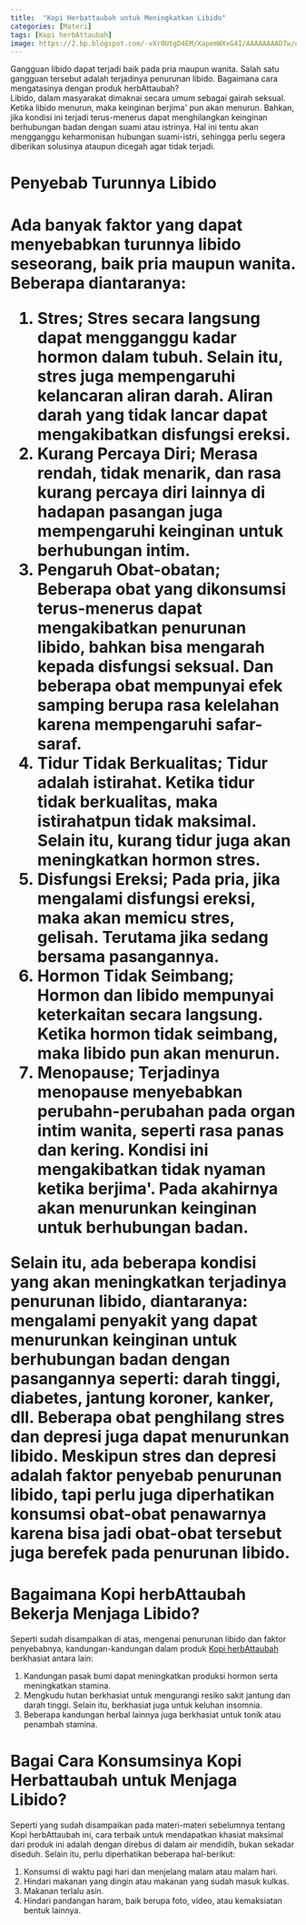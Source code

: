 ```yaml
---
title:  "Kopi Herbattaubah untuk Meningkatkan Libido"
categories: [Materi]
tags: [Kopi herbAttaubah]
image: https://2.bp.blogspot.com/-vXr0UtgD4EM/XapemWXxG4I/AAAAAAAAD7w/oY48NRYfV00S70gxrtGLF2ERXczKeR9zwCKgBGAsYHg/s1600/201910-mho-kopi-herbattaubah-libido.png
---
```


<div>Gangguan libido dapat terjadi baik pada pria maupun wanita. Salah satu gangguan tersebut adalah terjadinya penurunan libido. Bagaimana cara mengatasinya dengan produk herbAttaubah?</div>

<div>Libido, dalam masyarakat dimaknai secara umum sebagai gairah seksual. Ketika libido menurun, maka keinginan berjima' pun akan menurun. Bahkan, jika kondisi ini terjadi terus-menerus dapat menghilangkan keinginan berhubungan badan dengan suami atau istrinya. Hal ini tentu akan mengganggu keharmonisan hubungan suami-istri, sehingga perlu segera diberikan solusinya ataupun dicegah agar tidak terjadi.

<h1>Penyebab Turunnya Libido<h1>

<div>Ada banyak faktor yang dapat menyebabkan turunnya libido seseorang, baik pria maupun wanita. Beberapa diantaranya:</div>

<ol><li>Stres; Stres secara langsung dapat mengganggu kadar hormon dalam tubuh. Selain itu, stres juga mempengaruhi kelancaran aliran darah. Aliran darah yang tidak lancar dapat mengakibatkan disfungsi ereksi.</li>
<li>Kurang Percaya Diri; Merasa rendah, tidak menarik, dan rasa kurang percaya diri lainnya di hadapan pasangan juga mempengaruhi keinginan untuk berhubungan intim.</li>
<li>Pengaruh Obat-obatan; Beberapa obat yang dikonsumsi terus-menerus dapat mengakibatkan penurunan libido, bahkan bisa mengarah kepada disfungsi seksual. Dan beberapa obat mempunyai efek samping berupa rasa kelelahan karena mempengaruhi safar-saraf.</li>
<li>Tidur Tidak Berkualitas; Tidur adalah istirahat. Ketika tidur tidak berkualitas, maka istirahatpun tidak maksimal. Selain itu, kurang  tidur juga akan meningkatkan hormon stres.</li>
<li>Disfungsi Ereksi; Pada pria, jika mengalami disfungsi ereksi, maka akan memicu stres, gelisah. Terutama jika sedang bersama pasangannya.</li>
<li>Hormon Tidak Seimbang; Hormon dan libido mempunyai keterkaitan secara langsung. Ketika hormon tidak seimbang, maka libido pun akan menurun.</li>
<li>Menopause; Terjadinya menopause menyebabkan perubahn-perubahan pada organ intim wanita, seperti rasa panas dan kering. Kondisi ini mengakibatkan tidak nyaman ketika berjima'. Pada akahirnya akan menurunkan keinginan untuk berhubungan badan.</li></ol>

<div>Selain itu, ada beberapa kondisi yang akan meningkatkan terjadinya penurunan libido, diantaranya: mengalami penyakit yang dapat menurunkan keinginan untuk berhubungan badan dengan pasangannya seperti: darah tinggi, diabetes, jantung koroner, kanker, dll. Beberapa obat penghilang stres dan depresi juga dapat menurunkan libido. Meskipun stres dan depresi adalah faktor penyebab penurunan libido, tapi perlu juga diperhatikan konsumsi obat-obat penawarnya karena bisa jadi obat-obat tersebut juga berefek pada penurunan libido.</div>

<h1>Bagaimana Kopi herbAttaubah Bekerja Menjaga Libido?</h1>

<div>Seperti sudah disampaikan di atas, mengenai penurunan libido dan faktor penyebabnya, kandungan-kandungan dalam produk <a href="/produk/kopi-herbattaubah" title="Kopi herbAttaubah">Kopi herbAttaubah</a> berkhasiat antara lain:</div>

<ol><li>Kandungan pasak bumi dapat meningkatkan produksi hormon serta meningkatkan stamina.</li>
<li>Mengkudu hutan berkhasiat untuk mengurangi resiko sakit jantung dan darah tinggi. Selain itu, berkhasiat juga untuk keluhan insomnia.</li>
<li>Beberapa kandungan herbal lainnya juga berkhasiat untuk tonik atau penambah stamina.</li></ol>

<h1>Bagai Cara Konsumsinya Kopi Herbattaubah untuk Menjaga Libido?</h1>

<div>Seperti yang sudah disampaikan pada materi-materi sebelumnya tentang Kopi herbAttaubah ini, cara terbaik untuk mendapatkan khasiat maksimal dari produk ini adalah dengan direbus di dalam air mendidih, bukan sekadar diseduh. Selain itu, perlu diperhatikan beberapa hal-berikut:</div>

<ol><li>Konsumsi di waktu pagi hari dan menjelang malam atau malam hari.</li>
<li>Hindari makanan yang dingin atau makanan yang sudah masuk kulkas.</li>
<li>Makanan terlalu asin.</li>
<li>Hindari pandangan haram, baik berupa foto, video, atau kemaksiatan bentuk lainnya.</li></ol>